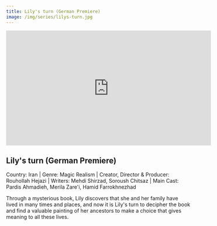 ```yaml
---
title: Lily's turn (German Premiere)
image: /img/series/lilys-turn.jpg
---
```

<iframe width="560" height="315" src="https://www.youtube.com/embed/a-le7S1qyLE?si=Y8L0cu5-i2P4ICDS" frameborder="0" allow="accelerometer; autoplay; encrypted-media; gyroscope; picture-in-picture" allowfullscreen></iframe>

## Lily's turn (German Premiere)
Country: Iran | Genre: Magic Realism | Creator, Director & Producer: Rouhollah Hejazi | Writers: Mehdi Shirzad, Soroush Chitsaz | Main Cast: Pardis Ahmadieh, Merila Zare'i, Hamid Farrokhnezhad

Through a mysterious book, Lily discovers that she and her family have lived in many times and places, and now it is Lily's turn to decipher the book and find a valuable painting of her ancestors to make a choice that gives meaning to all these lives. 
